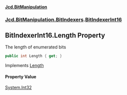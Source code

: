 #### [Jcd.BitManipulation](index.md 'index')
### [Jcd.BitManipulation.BitIndexers](Jcd.BitManipulation.BitIndexers.md 'Jcd.BitManipulation.BitIndexers').[BitIndexerInt16](Jcd.BitManipulation.BitIndexers.BitIndexerInt16.md 'Jcd.BitManipulation.BitIndexers.BitIndexerInt16')

## BitIndexerInt16.Length Property

The length of enumerated bits

```csharp
public int Length { get; }
```

Implements [Length](Jcd.BitManipulation.BitIndexers.IBitIndexer.Length.md 'Jcd.BitManipulation.BitIndexers.IBitIndexer.Length')

#### Property Value
[System.Int32](https://docs.microsoft.com/en-us/dotnet/api/System.Int32 'System.Int32')